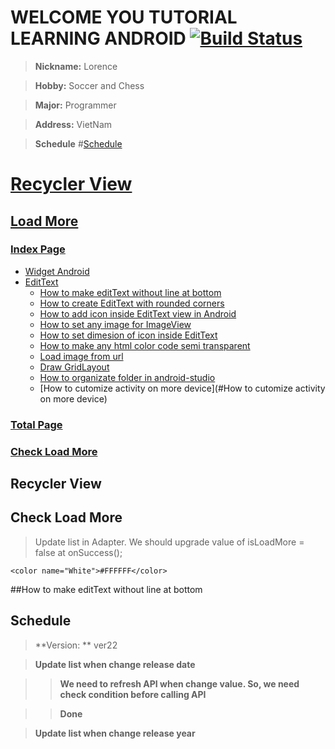 # WELCOME YOU TUTORIAL LEARNING ANDROID [![Build Status](https://travis-ci.org/nomensa/jquery.hide-show.svg)](https://travis-ci.org/nomensa/jquery.hide-show.svg?branch=master)

> **Nickname:** Lorence

> **Hobby:** Soccer and Chess

> **Major:** Programmer

> **Address:** VietNam

> **Schedule** #[Schedule](#schedule)

# [Recycler View](#recycler-view)
## [Load More](#load-more)
### [Index Page](#index-page)
  - [Widget Android](#widget-android)
  - [EditText](#edittext)
    - [How to make editText without line at bottom](#how-to-make-edittext-without-line-at-bottom)
    - [How to create EditText with rounded corners](#how-to-create-edittext-with-rounded-corners)
    - [How to add icon inside EditText view in Android](#how-to-add-icon-inside-edittext-view-in-android)
    - [How to set any image for ImageView](#how-to-set-any-image-for-imageview)
    - [How to set dimesion of icon inside EditText](#how-to-set-dimesion-of-icon-inside-edittext)
    - [How to make any html color code semi transparent](#how-to-make-any-html-color-code-semi-transparent)
    - [Load image from url](#load-image-from-url)
    - [Draw GridLayout](#draw-gridLayout)
    - [How to organizate folder in android-studio](#how-to-organizate-folder-in-android-studio)
    - [How to cutomize activity on more device](#How to cutomize activity on more device)
### [Total Page](#total-page)
### [Check Load More](#check-load-more)

## Recycler View
## Check Load More
   > Update list in Adapter. We should upgrade value of isLoadMore = false at onSuccess();

    <color name="White">#FFFFFF</color>
 
##How to make editText without line at bottom

## Schedule

> **Version: ** ver22

> **Update list when change release date**

>> **We need to refresh API when change value. So, we need check condition before calling API**

>> **Done**

> **Update list when change release year**

